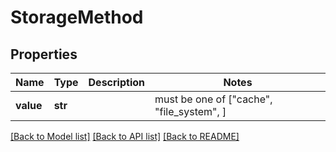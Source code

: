 # StorageMethod


## Properties
Name | Type | Description | Notes
------------ | ------------- | ------------- | -------------
**value** | **str** |  |  must be one of ["cache", "file_system", ]

[[Back to Model list]](../README.md#documentation-for-models) [[Back to API list]](../README.md#documentation-for-api-endpoints) [[Back to README]](../README.md)


